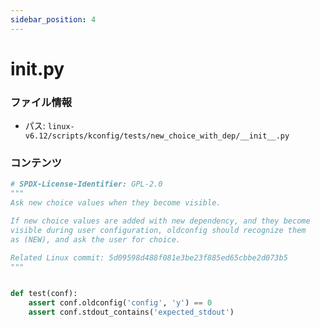 ```yaml
---
sidebar_position: 4
---
```

# __init__.py

### ファイル情報

- パス: `linux-v6.12/scripts/kconfig/tests/new_choice_with_dep/__init__.py`

### コンテンツ

```py
# SPDX-License-Identifier: GPL-2.0
"""
Ask new choice values when they become visible.

If new choice values are added with new dependency, and they become
visible during user configuration, oldconfig should recognize them
as (NEW), and ask the user for choice.

Related Linux commit: 5d09598d488f081e3be23f885ed65cbbe2d073b5
"""


def test(conf):
    assert conf.oldconfig('config', 'y') == 0
    assert conf.stdout_contains('expected_stdout')

```
